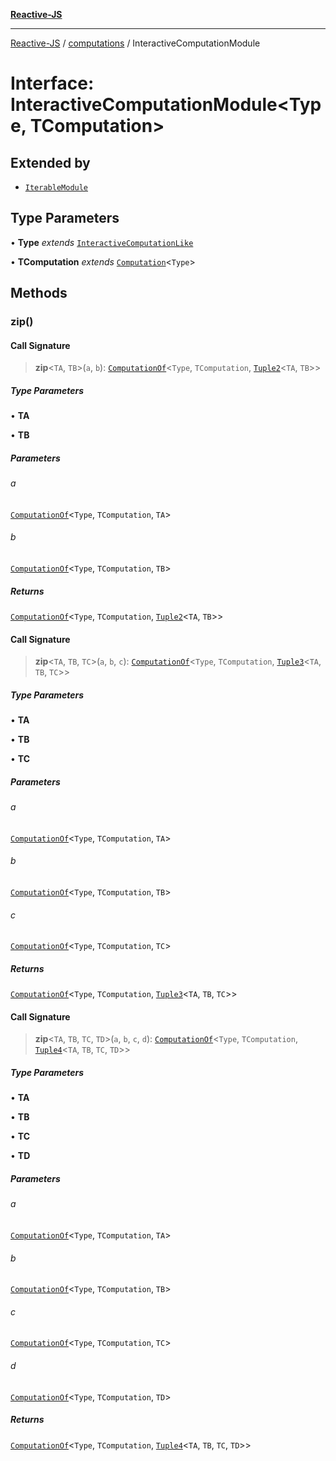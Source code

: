 [**Reactive-JS**](../../README.md)

***

[Reactive-JS](../../README.md) / [computations](../README.md) / InteractiveComputationModule

# Interface: InteractiveComputationModule\<Type, TComputation\>

## Extended by

- [`IterableModule`](../Iterable/interfaces/IterableModule.md)

## Type Parameters

• **Type** *extends* [`InteractiveComputationLike`](InteractiveComputationLike.md)

• **TComputation** *extends* [`Computation`](Computation.md)\<`Type`\>

## Methods

### zip()

#### Call Signature

> **zip**\<`TA`, `TB`\>(`a`, `b`): [`ComputationOf`](../type-aliases/ComputationOf.md)\<`Type`, `TComputation`, [`Tuple2`](../../functions/type-aliases/Tuple2.md)\<`TA`, `TB`\>\>

##### Type Parameters

• **TA**

• **TB**

##### Parameters

###### a

[`ComputationOf`](../type-aliases/ComputationOf.md)\<`Type`, `TComputation`, `TA`\>

###### b

[`ComputationOf`](../type-aliases/ComputationOf.md)\<`Type`, `TComputation`, `TB`\>

##### Returns

[`ComputationOf`](../type-aliases/ComputationOf.md)\<`Type`, `TComputation`, [`Tuple2`](../../functions/type-aliases/Tuple2.md)\<`TA`, `TB`\>\>

#### Call Signature

> **zip**\<`TA`, `TB`, `TC`\>(`a`, `b`, `c`): [`ComputationOf`](../type-aliases/ComputationOf.md)\<`Type`, `TComputation`, [`Tuple3`](../../functions/type-aliases/Tuple3.md)\<`TA`, `TB`, `TC`\>\>

##### Type Parameters

• **TA**

• **TB**

• **TC**

##### Parameters

###### a

[`ComputationOf`](../type-aliases/ComputationOf.md)\<`Type`, `TComputation`, `TA`\>

###### b

[`ComputationOf`](../type-aliases/ComputationOf.md)\<`Type`, `TComputation`, `TB`\>

###### c

[`ComputationOf`](../type-aliases/ComputationOf.md)\<`Type`, `TComputation`, `TC`\>

##### Returns

[`ComputationOf`](../type-aliases/ComputationOf.md)\<`Type`, `TComputation`, [`Tuple3`](../../functions/type-aliases/Tuple3.md)\<`TA`, `TB`, `TC`\>\>

#### Call Signature

> **zip**\<`TA`, `TB`, `TC`, `TD`\>(`a`, `b`, `c`, `d`): [`ComputationOf`](../type-aliases/ComputationOf.md)\<`Type`, `TComputation`, [`Tuple4`](../../functions/type-aliases/Tuple4.md)\<`TA`, `TB`, `TC`, `TD`\>\>

##### Type Parameters

• **TA**

• **TB**

• **TC**

• **TD**

##### Parameters

###### a

[`ComputationOf`](../type-aliases/ComputationOf.md)\<`Type`, `TComputation`, `TA`\>

###### b

[`ComputationOf`](../type-aliases/ComputationOf.md)\<`Type`, `TComputation`, `TB`\>

###### c

[`ComputationOf`](../type-aliases/ComputationOf.md)\<`Type`, `TComputation`, `TC`\>

###### d

[`ComputationOf`](../type-aliases/ComputationOf.md)\<`Type`, `TComputation`, `TD`\>

##### Returns

[`ComputationOf`](../type-aliases/ComputationOf.md)\<`Type`, `TComputation`, [`Tuple4`](../../functions/type-aliases/Tuple4.md)\<`TA`, `TB`, `TC`, `TD`\>\>
